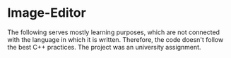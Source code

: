 # Image-Editor

The following serves mostly learning purposes, which are not connected with the language in which it is written. Therefore, the code doesn't follow the best C++ practices.
The project was an university assignment.

